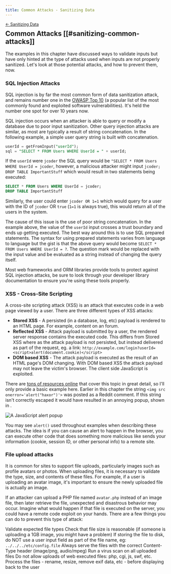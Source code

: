 ```yaml
---
title: Common Attacks - Sanitizing Data
---
```


<div style="font-size: 0.9em; margin-bottom: -20px;"><a href="/books/api-security/sanitizing/">&larr; Sanitizing Data</a></div>

## Common Attacks [[#sanitizing-common-attacks]]

The examples in this chapter have discussed ways to validate inputs but have only hinted at the type of attacks used when inputs are not properly sanitized. Let's look at those potential attacks, and how to prevent them, now.

### SQL Injection Attacks
SQL injection is by far the most common form of data sanitization attack, and remains number one in the [OWASP Top 10](https://www.owasp.org/images/7/72/OWASP_Top_10-2017_%28en%29.pdf.pdf) (a popular list of the most commonly found and exploited software vulnerabilities). It's held the number one spot for over 10 years now.

SQL injection occurs when an attacker is able to query or modify a database due to poor input sanitization. Other query injection attacks are similar, as most are typically a result of string concatenation.  In the following example, a simple user query string is built with concatenation.

```sql
userId = getFromInput("userId");
sql = "SELECT * FROM Users WHERE UserId = " + userId;
```

If the `userId` were `jcoder` the SQL query would be `"SELECT * FROM Users WHERE UserId = jcoder`, however, a malicious attacker might input `jcoder; DROP TABLE ImportantStuff` which would result in two statements being executed:

```sql
SELECT * FROM Users WHERE UserId = jcoder;
DROP TABLE ImportantStuff
```

Similarly, the user could enter `jcoder OR 1=1` which would query for a user with the ID of `jcoder` OR `true` (`1=1` is always true), this would return all of the users in the system.

The cause of this issue is the use of poor string concatenation.  In the example above, the value of the `userId` input crosses a trust boundary and ends up getting executed. The best way around this is to use SQL prepared statements.  The syntax for using prepared statements varies from language to language but the gist is that the above query would become `SELECT * FROM Users WHERE UserId = ?`.  The question mark would be replaced with the input value and be evaluated as a string instead of changing the query itself.

Most web frameworks and ORM libraries provide tools to protect against SQL injection attacks, be sure to look through your developer library documentation to ensure you're using these tools properly.

### XSS - Cross-Site Scripting
A cross-site scripting attack (XSS) is an attack that executes code in a web page viewed by a user. There are three different types of XSS attacks:

* **Stored XSS** - A persisted (in a database, log, etc) payload is rendered to an HTML page. For example, content on an forum.
* **Reflected XSS** - Attack payload is submitted by a user, the rendered server response contains the executed code. This differs from Stored XSS where as the attack payload is not persisted, but instead delivered as part of the request, eg. a link: `http://example.com/login?userId=<script>alert(document.cookie)</script>`
* **DOM based XSS** - The attack payload is executed as the result of an HTML page's DOM changing. With DOM based XSS the attack payload may not leave the victim's browser. The client side JavaScript is exploited.

There are [tons of resources online](https://www.owasp.org/index.php/Cross-site_Scripting_%28XSS%29) that cover this topic in great detail, so I'll only provide a basic example here. Earlier in this chapter the string `<img src onerror='alert("haxor")'>` was posted as a Reddit comment. If this string isn't correctly escaped it would have resulted in an annoying popup, shown in <a href="#fig_sanitizing_alert" class="figref"></a>.

![A JavaScript alert popup](/img/books/api-security/sanitizing/images/alert.png "A JavaScript alert popup")

You may see `alert()` used throughout examples when describing these attacks. The idea is if you can cause an alert to happen in the browser, you can execute other code that does something more malicious like sends your information (cookie, session ID, or other personal info) to a remote site.

### File upload attacks
It is common for sites to support file uploads, particularly images such as profile avatars or photos. When uploading files, it is necessary to validate the type, size, and contents of these files.  For example, if a user is uploading an avatar image, it's important to ensure the newly uploaded file is actually an image.

If an attacker can upload a PHP file named `avatar.php` instead of an image file, then later retrieve the file, unexpected and disastrous behavior may occur. Imagine what would happen if that file is executed on the server, you could have a remote code exploit on your hands. There are a few things you can do to prevent this type of attack:

Validate expected file types
Check that file size is reasonable (if someone is uploading a 1GB image, you might have a problem)
If storing the file to disk, do NOT use a user input field as part of the file name, eg: `../../../etc/config.file`
Always serve the files with the correct Content-Type header (image/png, audio/mpeg)
Run a virus scan on all uploaded files
Do not allow uploads of web executed files: php, cgi, js, swf, etc.
Process the files - rename, resize, remove exif data, etc - before displaying back to the user
